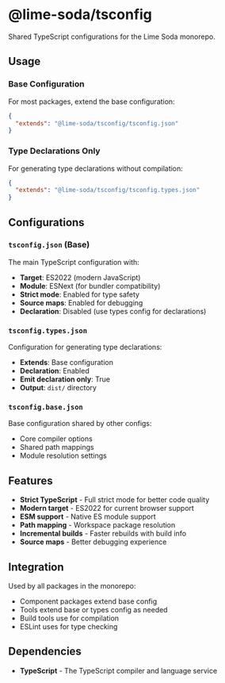 # @lime-soda/tsconfig

Shared TypeScript configurations for the Lime Soda monorepo.

## Usage

### Base Configuration

For most packages, extend the base configuration:

```json
{
  "extends": "@lime-soda/tsconfig/tsconfig.json"
}
```

### Type Declarations Only

For generating type declarations without compilation:

```json
{
  "extends": "@lime-soda/tsconfig/tsconfig.types.json"
}
```

## Configurations

### `tsconfig.json` (Base)

The main TypeScript configuration with:

- **Target**: ES2022 (modern JavaScript)
- **Module**: ESNext (for bundler compatibility)
- **Strict mode**: Enabled for type safety
- **Source maps**: Enabled for debugging
- **Declaration**: Disabled (use types config for declarations)

### `tsconfig.types.json`

Configuration for generating type declarations:

- **Extends**: Base configuration
- **Declaration**: Enabled
- **Emit declaration only**: True
- **Output**: `dist/` directory

### `tsconfig.base.json`

Base configuration shared by other configs:

- Core compiler options
- Shared path mappings
- Module resolution settings

## Features

- **Strict TypeScript** - Full strict mode for better code quality
- **Modern target** - ES2022 for current browser support
- **ESM support** - Native ES module support
- **Path mapping** - Workspace package resolution
- **Incremental builds** - Faster rebuilds with build info
- **Source maps** - Better debugging experience

## Integration

Used by all packages in the monorepo:

- Component packages extend base config
- Tools extend base or types config as needed
- Build tools use for compilation
- ESLint uses for type checking

## Dependencies

- **TypeScript** - The TypeScript compiler and language service

